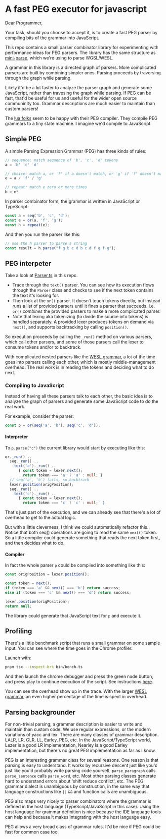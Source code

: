 # A fast PEG executor for javascript

Dear Programmer,

Your task, should you choose to accept it, is to create a fast PEG parser
by compiling bits of the grammar into JavaScript.

This repo contains a small parser combinator library
for experimenting with performance ideas for PEG parsers.
The library has the same structure as [mini-parse], which
we're using to parse WGSL/WESL.

A grammar in this library is a directed graph of
parsers.
More complicated parsers are built by
combining simpler ones.
Parsing proceeds by traversing through the graph
while parsing.

Likely it'd be a lot faster to analyze the parser graph
and generate some JavaScript, rather than travesing the
graph while parsing.
If PEG can be fast, that'd be useful for us
and useful for the wider open source communinity too.
Grammar descriptions are much easier to maintain than custom parsers!

The [lua folks](https://www.inf.puc-rio.br/~roberto/docs/peg.pdf)
seem to be happy with their PEG compiler.
They compile PEG grammars to a tiny state machine. I
imagine we'd compile to JavaScript.

## Simple PEG

A simple Parsing Expression Grammar (PEG) has three kinds of rules:

```ts
// sequence: match sequence of 'b', 'c', 'd' tokens
a = 'b' 'c' 'd'

// choice: match a, or 'f' if a doesn't match, or 'g' if 'f' doesn't match
e = a / 'f' / 'g'

// repeat: match e zero or more times
h = e*
```

In parser combinator form, the grammar is written
in JavaScript or TypeScript:

```ts
const a = seq('b', 'c', 'd');
const e = or(a, 'f', 'g');
const h = repeat(e);
```

And then you run the parser like this:

```ts
// use the h parser to parse a string
const result = h.parse("f g b c d b c d f g f g");
```

## PEG interpeter

Take a look at [Parser.ts](src/Parser.ts) in this repo.

- Trace through the `text()` parser.
You can see how its execution flows through the `Parser` class
and checks to see if the next token contains the text it's looking for.
- Then look at the `or()` parser.
It doesn't touch tokens directly, but instead
runs a list of provided parsers until it fines a parser that succeeds.
i.e. `or()` _combines_ the provided parsers to make a more complicated parser.
- Note that lexing aka tokenizing (to divide the source into tokens) is handled separately.
A provided lexer produces tokens on demand via `next()`, and supports backtracking by calling `position()`.

So execution proceeds by calling the `_run()` method on various
parsers, which call other parsers, and some of those parsers
call the lexer to consume tokens and/or to backtrack.

With complicated nested parsers
like the [WESL grammar],
a lot of the time goes into parsers calling each other,
which is mostly middle-management overhead.
The real work is in reading the tokens and deciding what to do next.

### Compiling to JavaScript

Instead of having all these parsers talk to each other,
the basic idea is to analyze the graph of parsers and generate
some JavaScript code to do the real work.

For example, consider the parser:

```ts
const p = or(seq('a', 'b'), seq('c', 'd'));
```

#### Interpreter

To `p.parse("c")` the current library would start by executing like this:

```ts
or._run() ..
  seq._run() ..
    text('a')._run() ..
      { const token = lexer.next(); 
        return token === 'a' ? 'a' : null; }
  // seq('a', 'b') fails, so backtrack
  lexer.position(origPosition);
  seq._run() ..
    text('c')._run() ..
      { const token = lexer.next(); 
        return token === 'c' ? 'c' : null;` }
```

That's just part of the execution, and we can already see that there's
a lot of overhead to get to the actual logic.

But with a little cleverness, I think we could automatically refactor this.
Notice that both seq() operations are going to read the same `next()` token.
So a little compiler could generate something that reads the next token
first, and then decides what to do.

#### Compiler

In fact the whole parser `p` could be compiled into something like this:

```ts
const origPosition = lexer.position();

const token = next();
if (token === 'a' && next() === 'b') return success;
else if (token === 'c' && next() === 'd') return success;

lexer.position(origPosition);
return null;
```

The library could generate that JavaScript text for `p` and execute it.

## Profiling

There's a little benchmark script that runs a small grammar on some sample input.
You can see where the time goes in the Chrome profiler.

Launch with:

```sh
pnpm tsx --inspect-brk bin/bench.ts 
```

And then launch the chrome debugger and press the green node button, and press play
to continue execution of the script.
See instructions [here](https://developer.chrome.com/docs/devtools/performance/nodejs).

You can see the overhead show up in the trace.
With the larger [WESL grammar],
an even higher percentage of the time is spent in overhead.

## Parsing backgrounder

For non-trivial parsing, a grammar description is easier to write and maintain
than custom code.
We use regular expressions, or the modern variations of yacc and lex.
There are many classes of grammar description. LALR, LR, GLR, LL, Earley, PEG, etc.
In the JavaScript/TypeScript world,
Lezer is a good LR implementation,
Nearley is a good Earley implementation,
but there's no great PEG implementation as far as I know.

PEG is an interesting grammar class for several reasons.
One reason is that parsing is easy to understand.
It works by recursive descent just like you'd just like you'd probably write parsing code yourself,
`parse_paragraph` calls `parse_sentence` calls `parse_word`, etc.
Most other parsing classes generate hard to understand errors
about 'shift reduce conflict', etc.
The PEG grammar dialect is unambiguous by construction,
in the same way that language constructions like `||` `&&` and function calls
are unambiguous.

PEG also maps very nicely to parser combinators
where the grammar is defined in the host language (TypeScript/JavaScript in this case).
Using the host language for grammar definition is nice because the IDE language tools can help
and because it makes integrating with the host language easy.

PEG allows a very broad class of grammar rules.
It'd be nice if PEG could be fast for common case too.

[mini-parse]: https://github.com/wgsl-tooling-wg/wgsl-linker/blob/main/packages/mini-parse/README.md

[WESL grammar]: https://github.com/wgsl-tooling-wg/wgsl-linker/blob/main/linker/packages/linker/src/WESLGrammar.ts

